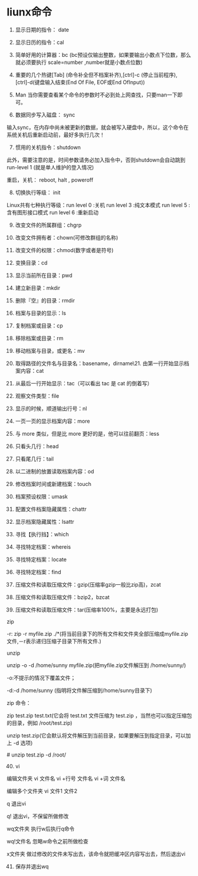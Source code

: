 # liunx命令

1. 显示日期的指令： date

2. 显示日历的指令：cal

3. 简单好用的计算器：bc   (bc预设仅输出整数，如果要输出小数点下位数，那么就必须要执行 scale=number ,number就是小数点位数)

4. 重要的几个热键[Tab] (命令补全但不档案补齐),[ctrl]-c (停止当前程序), [ctrl]-d(键盘输入结束(End Of File, EOF或End OfInput))

5. Man  当你需要查看某个命令的参数时不必到处上网查找，只要man一下即可。

6. 数据同步写入磁盘： sync

输入sync，在内存中尚未被更新的数据，就会被写入硬盘中，所以，这个命令在系统关机后重新启动前，最好多执行几次！

7. 惯用的关机指令：shutdown

此外，需要注意的是，时间参数请务必加入指令中，否则shutdown会自动跳到 run-level 1 (就是单人维护的登入情况) 

重启，关机： reboot, halt , poweroff

8. 切换执行等级： init

Linux共有七种执行等级：run level 0 :关机    run level 3 :纯文本模式   run level 5 :含有图形接口模式   run level 6 :重新启动

9. 改变文件的所属群组：chgrp

10. 改变文件拥有者：chown(可修改群组的名称)

11. 改变文件的权限：chmod(数字或者是符号)

12. 变换目录：cd

13. 显示当前所在目录：pwd

14. 建立新目录：mkdir

15. 删除『空』的目录：rmdir

16. 档案与目录的显示：ls

17. 复制档案或目录：cp

18. 移除档案或目录：rm

19. 移动档案与目录，或更名：mv

20. 取得路径的文件名与目录名：basename，dirname\21. 由第一行开始显示档案内容：cat

21. 从最后一行开始显示：tac（可以看出 tac 是 cat 的倒着写）

22. 观察文件类型：file

23. 显示的时候，顺道输出行号：nl

24. 一页一页的显示档案内容：more

25. 与 more 类似，但是比 more 更好的是，他可以往前翻页：less

26. 只看头几行：head

27. 只看尾几行：tail

28. 以二进制的放置读取档案内容：od

29. 修改档案时间或新建档案：touch

30. 档案预设权限：umask

31. 配置文件档案隐藏属性：chattr

32. 显示档案隐藏属性：lsattr

33. 寻找【执行挡】：which

34. 寻找特定档案：whereis

35. 寻找特定档案：locate

36. 寻找特定档案：find

37. 压缩文件和读取压缩文件：gzip(压缩率gzip一般比zip高)，zcat

38. 压缩文件和读取压缩文件：bzip2，bzcat

39. 压缩文件和读取压缩文件：tar(压缩率100%，主要是永远打包)

zip

-r: zip -r myfile.zip ./*(将当前目录下的所有文件和文件夹全部压缩成myfile.zip文件,－r表示递归压缩子目录下所有文件.)

unzip

unzip -o -d /home/sunny myfile.zip(把myfile.zip文件解压到 /home/sunny/)

-o:不提示的情况下覆盖文件；

-d:-d /home/sunny (指明将文件解压缩到/home/sunny目录下)

zip 命令：

zip test.zip test.txt(它会将 test.txt 文件压缩为 test.zip ，当然也可以指定压缩包的目录，例如 /root/test.zip)

unzip test.zip(它会默认将文件解压到当前目录，如果要解压到指定目录，可以加上 -d 选项)

\# unzip test.zip -d /root/

40. vi

编辑文件夹  vi 文件名   vi  +行号  文件名   vi +词  文件名

编辑多个文件夹     vi  文件1  文件2

q             退出vi

q!            退出vi，不保留所做修改

wq文件夹     执行w后执行q命令 

wq!文件名     忽略w命令之前所做检查

x文件夹        做过修改的文件未写出去，该命令就把缓冲区内容写出去，然后退出vi

41. 保存并退出wq